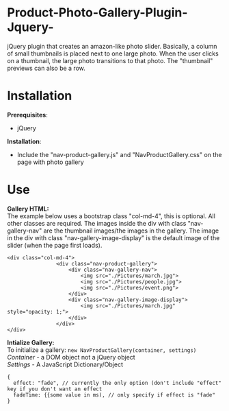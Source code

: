 # Product-Photo-Gallery-Plugin-Jquery-
jQuery plugin that creates an amazon-like photo slider. Basically, a column of small thumbnails is placed next to one large photo. When the user clicks on a thumbnail, the large photo transitions to that photo. The "thumbnail" previews can also be a row.

# Installation

**Prerequisites**:
- jQuery  

**Installation**:
- Include the "nav-product-gallery.js" and "NavProductGallery.css" on the page with photo gallery

# Use
**Gallery HTML:**  
The example below uses a bootstrap class "col-md-4", this is optional. All other classes are required. The images inside the div with class "nav-gallery-nav" are the thumbnail images/the images in the gallery. The image in the div with class "nav-gallery-image-display" is the default image of the slider (when the page first loads).  
```
<div class="col-md-4">
                <div class="nav-product-gallery">
                    <div class="nav-gallery-nav">
                        <img src="./Pictures/march.jpg">
                        <img src="./Pictures/people.jpg">
                        <img src="./Pictures/event.png">
                    </div>
                    <div class="nav-gallery-image-display">
                        <img src="./Pictures/march.jpg" style="opacity: 1;">
                    </div>
                </div>
</div>
```

**Intialize Gallery:**  
To initialize a gallery: ```new NavProductGallery(container, settings)```  
*Container* - a DOM object not a jQuery object  
*Settings* - A JavaScript Dictionary/Object  
```
{
  effect: "fade", // currently the only option (don't include "effect" key if you don't want an effect
  fadeTime: {{some value in ms), // only specify if effect is "fade"
}
```

